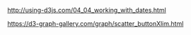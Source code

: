 http://using-d3js.com/04_04_working_with_dates.html



https://d3-graph-gallery.com/graph/scatter_buttonXlim.html